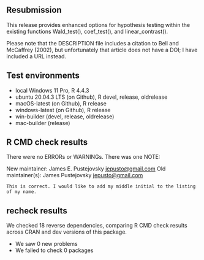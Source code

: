 ## Resubmission

This release provides enhanced options for hypothesis testing within the existing functions Wald_test(), coef_test(), and linear_contrast().

Please note that the DESCRIPTION file includes a citation to Bell and McCaffrey (2002), but unfortunately that article does not have a DOI; I have included a URL instead.

## Test environments

* local Windows 11 Pro, R 4.4.3
* ubuntu 20.04.3 LTS (on Github), R devel, release, oldrelease
* macOS-latest (on Github), R release
* windows-latest (on Github), R release
* win-builder (devel, release, oldrelease)
* mac-builder (release)

## R CMD check results

There were no ERRORs or WARNINGs. There was one NOTE:

New maintainer:
  James E. Pustejovsky <jepusto@gmail.com>
Old maintainer(s):
  James Pustejovsky <jepusto@gmail.com>
  
    This is correct. I would like to add my middle initial to the listing of my name.


## recheck results

We checked 18 reverse dependencies, comparing R CMD check results across CRAN and dev versions of this package.

 * We saw 0 new problems
 * We failed to check 0 packages

